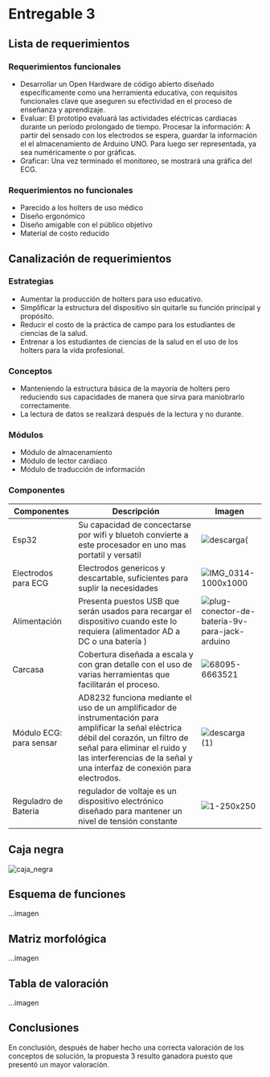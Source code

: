# Entregable 3
## Lista de requerimientos
### Requerimientos funcionales
- Desarrollar un Open Hardware de código abierto diseñado específicamente como una herramienta educativa, con requisitos funcionales clave que aseguren su efectividad en el proceso de enseñanza y aprendizaje.
- Evaluar: El prototipo evaluará las actividades eléctricas cardiacas durante un período prolongado de tiempo. Procesar la información: A partir del sensado con los electrodos se espera, guardar la información el el almacenamiento de Arduino UNO. Para luego ser representada, ya sea numéricamente o por gráficas.
- Graficar: Una vez terminado el monitoreo, se mostrará una gráfica del ECG.
### Requerimientos no funcionales
- Parecido a los holters de uso médico
- Diseño ergonómico
- Diseño amigable con el público objetivo
- Material de costo reducido
## Canalización de requerimientos
### Estrategias
- Aumentar la producción de holters para uso educativo.
- Simplificar la estructura del dispositivo sin quitarle su función principal y propósito.
- Reducir el costo de la práctica de campo para los estudiantes de ciencias de la salud.
- Entrenar a los estudiantes de ciencias de la salud en el uso de los holters para la vida profesional.
### Conceptos
- Manteniendo la estructura básica de la mayoría de holters pero reduciendo sus capacidades de manera que sirva para maniobrarlo correctamente.
- La lectura de datos se realizará después de la lectura y no durante.
### Módulos
- Módulo de almacenamiento
- Módulo de lector cardiaco
- Módulo de traducción de información
### Componentes
| Componentes | Descripción | Imagen |
| ------------- | ------------- |---------|
|Esp32|Su capacidad de concectarse por wifi y bluetoh convierte a este procesador en uno mas portatil y versatil|![descarga](https://github.com/Kusi12/Proyecto-Equipo-8/assets/143300872/572d79c3-82e7-4b2a-9000-a20605de663e)(|
|Electrodos para ECG|Electrodos genericos y descartable, suficientes para suplir la necesidades|![IMG_0314-1000x1000](https://github.com/DiegoNM31/Proyecto-Equipo-8/assets/143019323/ba69c999-892a-4b00-91a9-031ec36e91b7)|
|Alimentación|Presenta puestos USB que serán usados para recargar el dispositivo cuando este lo requiera  (alimentador AD a DC o una batería ) |![plug-conector-de-bateria-9v-para-jack-arduino](https://github.com/Kusi12/Proyecto-Equipo-8/assets/143300872/38a11bef-2a8d-46b6-a517-a2f3d5eef6d8)|
|Carcasa|Cobertura diseñada a escala y con gran detalle con el uso de varias herramientas que facilitarán el proceso.|![68095-6663521](https://github.com/DiegoNM31/Proyecto-Equipo-8/assets/143019323/18998faf-a882-4684-9a86-b5d4c3bf07e9)|
|Módulo ECG: para sensar|AD8232 funciona mediante el uso de un amplificador de instrumentación para amplificar la señal eléctrica débil del corazón, un filtro de señal para eliminar el ruido y las interferencias de la señal y una interfaz de conexión para electrodos. |![descarga (1)](https://github.com/Kusi12/Proyecto-Equipo-8/assets/143300872/282c2f4f-6d6e-423c-b878-45e39ecf7e94)|
|Reguladro de Bateria|regulador de voltaje es un dispositivo electrónico diseñado para mantener un nivel de tensión constante|![1-250x250](https://github.com/Kusi12/Proyecto-Equipo-8/assets/143300872/cc57d48d-d801-498b-b93e-82a26f9d8a5c)|
## Caja negra
![caja_negra](https://github.com/Kusi12/Proyecto-Equipo-8/assets/143301247/1053d639-c503-4da5-bc29-06c64aacf007)
## Esquema de funciones
...imagen
## Matriz morfológica
...imagen
## Tabla de valoración
...imagen
## Conclusiones
En conclusión, después de haber hecho una correcta valoración de los conceptos de solución, la propuesta 3 resulto ganadora puesto que presentó un mayor valoración.
